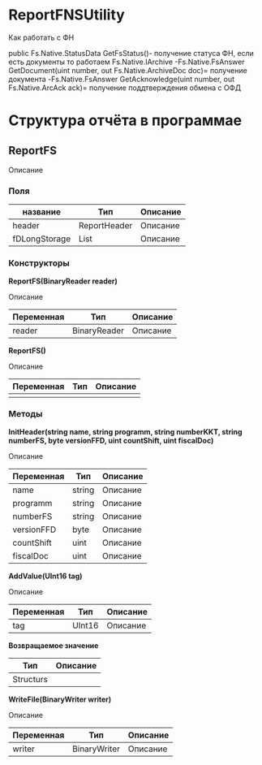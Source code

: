 # ReportFNSUtility
Как работать с ФН

public Fs.Native.StatusData GetFsStatus()- получение статуса ФН, если есть документы то работаем 
Fs.Native.IArchive -Fs.Native.FsAnswer GetDocument(uint number, out Fs.Native.ArchiveDoc doc)= получение документа
                   -Fs.Native.FsAnswer GetAcknowledge(uint number, out Fs.Native.ArcAck ack)= получение поддтверждения обмена с ОФД                  
# Структура отчёта в программае

## ReportFS

Описание

### Поля
  |название      | Тип                           |Описание
  |--------------|-------------------------------|-------- 
  |header        | ReportHeader                  |Описание
  |fDLongStorage | List<Structurs>               |Описание
  
### Конструкторы 

**ReportFS(BinaryReader reader)**

Описание

  |Переменная    | Тип                           |Описание
  |--------------|-------------------------------|-------- 
  |reader        | BinaryReader                  |Описание
  
  
**ReportFS()**

Описание

  |Переменная    | Тип                           |Описание
  |--------------|-------------------------------|-------- 
  |              |                               |        
  
### Методы

**InitHeader(string name, string programm, string numberKKT, string numberFS, byte versionFFD, uint countShift, uint fiscalDoc)**

Описание

  |Переменная    | Тип                           |Описание
  |--------------|-------------------------------|-------- 
  |name          | string                        |Описание
  |programm      | string                        |Описание
  |numberFS      | string                        |Описание
  |versionFFD    | byte                          |Описание
  |countShift    | uint                          |Описание
  |fiscalDoc     | uint                          |Описание
  
  **AddValue(UInt16 tag)**

Описание

  |Переменная    | Тип                           |Описание
  |--------------|-------------------------------|-------- 
  |tag           | UInt16                        |Описание
  
**Возвращаемое значение**

  | Тип                           |Описание
  |-------------------------------|-------- 
  | Structurs                     | 
  
  **WriteFile(BinaryWriter writer)**

Описание

  |Переменная    | Тип                           |Описание
  |--------------|-------------------------------|-------- 
  |writer        | BinaryWriter                  |Описание
